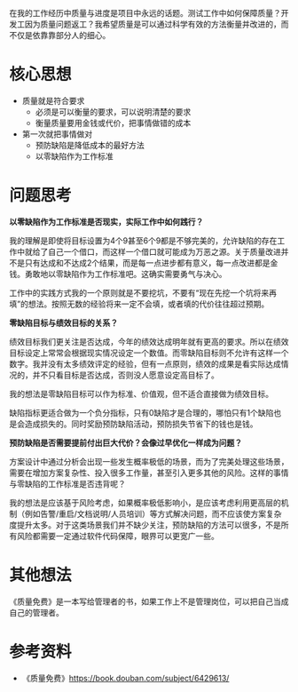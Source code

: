 在我的工作经历中质量与进度是项目中永远的话题。测试工作中如何保障质量？开发工因为质量问题返工？我希望质量是可以通过科学有效的方法衡量并改进的，而不仅是依靠靠部分人的细心。

# 核心思想

- 质量就是符合要求
  - 必须是可以衡量的要求，可以说明清楚的要求
  - 衡量质量要用金钱或代价，把事情做错的成本
- 第一次就把事情做对
  - 预防缺陷是降低成本的最好方法
  - 以零缺陷作为工作标准



# 问题思考

**以零缺陷作为工作标准是否现实，实际工作中如何践行？**

我的理解是即使将目标设置为4个9甚至6个9都是不够完美的，允许缺陷的存在工作中就给了自己一个借口，而这样一个借口就可能成为万恶之源。关于质量改进并不是只有达成和不达成2个结果，而是每一点进步都有意义，每一点改进都是金钱。勇敢地以零缺陷作为工作标准吧。这确实需要勇气与决心。

工作中的实践方式我的一个原则就是不要挖坑，不要有“现在先挖一个坑将来再填”的想法。按照无数的经验将来一定不会填，或者填的代价往往超过预期。



**零缺陷目标与绩效目标的关系？**

绩效目标我们更关注是否达成，今年的绩效达成明年就有更高的要求。所以在绩效目标设定上常常会根据现实情况设定一个数值。而零缺陷目标则不允许有这样一个数字。我并没有太多绩效评定的经验，但有一点原则，绩效的成果是看实际达成情况的，并不只看目标是否达成，否则没人愿意设定高目标了。

我的想法是零缺陷目标可以作为标准、价值观，但不适合直接做为绩效目标。

缺陷指标更适合做为一个负分指标，只有0缺陷才是合理的，哪怕只有1个缺陷也是会造成损失的。同时奖励预防缺陷活动，预防损失节省下的钱也是钱。



**预防缺陷是否需要提前付出巨大代价？会像过早优化一样成为问题？**

方案设计中通过分析会出现一些发生概率极低的场景，而为了完美处理这些场景，需要在增加方案复杂性、投入很多工作量，甚至引入更多其他的风险。这样的事情与零缺陷的工作标准是否违背呢？

我的想法是应该基于风险考虑，如果概率极低影响小，是应该考虑利用更高层的机制（例如告警/重启/文档说明/人员培训）等方式解决问题，而不应该使方案复杂度提升太多。对于这类场景我们并不缺少关注，预防缺陷的方法可以很多，不是所有风险都需要一定通过软件代码保障，眼界可以更宽广一些。



# 其他想法

《质量免费》是一本写给管理者的书，如果工作上不是管理岗位，可以把自己当成自己的管理者。





# 参考资料

- 《质量免费》https://book.douban.com/subject/6429613/